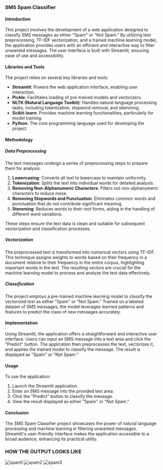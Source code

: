 ### SMS Spam Classifier

#### Introduction
This project involves the development of a web application designed to classify SMS messages as either "Spam" or "Not Spam." By utilizing text preprocessing, TF-IDF vectorization, and a trained machine learning model, the application provides users with an efficient and interactive way to filter unwanted messages. The user interface is built with Streamlit, ensuring ease of use and accessibility.

#### Libraries and Tools
The project relies on several key libraries and tools:
- **Streamlit**: Powers the web application interface, enabling user interaction.
- **Pickle**: Facilitates loading of pre-trained models and vectorizers.
- **NLTK (Natural Language Toolkit)**: Handles natural language processing tasks, including tokenization, stopword removal, and stemming.
- **Scikit-learn**: Provides machine learning functionalities, particularly for model training.
- **Python**: The core programming language used for developing the project.

#### Methodology

##### Data Preprocessing
The text messages undergo a series of preprocessing steps to prepare them for analysis:
1. **Lowercasing**: Converts all text to lowercase to maintain uniformity.
2. **Tokenization**: Splits the text into individual words for detailed analysis.
3. **Removing Non-Alphanumeric Characters**: Filters out non-alphanumeric characters to reduce noise.
4. **Removing Stopwords and Punctuation**: Eliminates common words and punctuation that do not contribute significant meaning.
5. **Stemming**: Reduces words to their root forms, aiding in the handling of different word variations.

These steps ensure the text data is clean and suitable for subsequent vectorization and classification processes.

##### Vectorization
The preprocessed text is transformed into numerical vectors using TF-IDF. This technique assigns weights to words based on their frequency in a document relative to their frequency in the entire corpus, highlighting important words in the text. The resulting vectors are crucial for the machine learning model to process and analyze the text data effectively.

##### Classification
The project employs a pre-trained machine learning model to classify the vectorized text as either "Spam" or "Not Spam." Trained on a labeled dataset of SMS messages, the model leverages learned patterns and features to predict the class of new messages accurately.

#### Implementation
Using Streamlit, the application offers a straightforward and interactive user interface. Users can input an SMS message into a text area and click the "Predict" button. The application then preprocesses the text, vectorizes it, and applies the trained model to classify the message. The result is displayed as "Spam" or "Not Spam."

#### Usage
To use the application:
1. Launch the Streamlit application.
2. Enter an SMS message into the provided text area.
3. Click the "Predict" button to classify the message.
4. View the result displayed as either "Spam" or "Not Spam."

#### Conclusion
The SMS Spam Classifier project showcases the power of natural language processing and machine learning in filtering unwanted messages. Streamlit's user-friendly interface makes the application accessible to a broad audience, enhancing its practical utility.

### HOW THE OUTPUT LOOKS LIKE

![spam1](https://github.com/user-attachments/assets/38a59292-9715-4706-b771-6d44be9e9ce5)
![spam2](https://github.com/user-attachments/assets/028314fb-98b6-4cda-98da-313f15b057d9)
![spam3](https://github.com/user-attachments/assets/a8115336-8b4f-4b25-9215-da59fd04fe5b)
